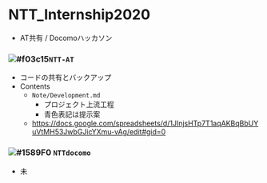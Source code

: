 # NTT_Internship2020
- AT共有 / Docomoハッカソン
### ![#f03c15](https://placehold.it/15/f03c15/000000?text=+)`NTT-AT`
- コードの共有とバックアップ
- Contents
  - `Note/Development.md`
    - プロジェクト上流工程
    - 青色表記は提示案 
  - https://docs.google.com/spreadsheets/d/1JInjsHTp7T1aqAKBqBbUYuVtMH53JwbGJicYXmu-vAg/edit#gid=0  
### ![#1589F0](https://placehold.it/15/1589F0/000000?text=+) `NTTdocomo`
- 未 
